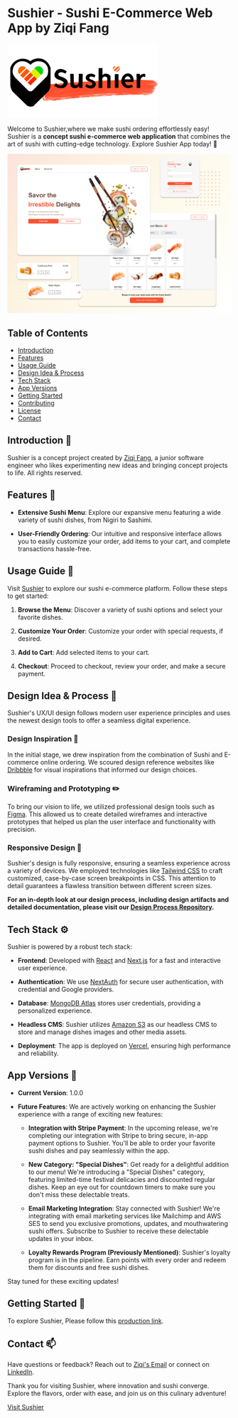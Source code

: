 # Sushier - Sushi E-Commerce Web App by Ziqi Fang

[![Sushier Logo](public/logo/Sushier-logo.png)](https://www.sushier.app/)

Welcome to Sushier,where we make sushi ordering effortlessly easy! Sushier is a **concept sushi e-commerce web application** that combines the art of sushi with cutting-edge technology. Explore Sushier App today! 🍣

![App Screenshot](public/snapshot/sushier-app-snapshot.png)

## Table of Contents

- [Introduction](#introduction-)
- [Features](#features-)
- [Usage Guide](#usage-guide-)
- [Design Idea & Process](#design-idea--process-)
- [Tech Stack](#tech-stack-)
- [App Versions](#app-versions-)
- [Getting Started](#getting-started-)
- [Contributing](#contributing-)
- [License](#license-)
- [Contact](#contact-)

## Introduction 🌟

Sushier is a concept project created by [Ziqi Fang](https://linkedin.com/in/ziqi-fang), a junior software engineer who likes experimenting new ideas and bringing concept projects to life. All rights reserved.

## Features :mega:

- **Extensive Sushi Menu**: Explore our expansive menu featuring a wide variety of sushi dishes, from Nigiri to Sashimi.

- **User-Friendly Ordering**: Our intuitive and responsive interface allows you to easily customize your order, add items to your cart, and complete transactions hassle-free.


## Usage Guide :sake:

Visit [Sushier](https://www.sushier.app/) to explore our sushi e-commerce platform. Follow these steps to get started:

1. **Browse the Menu**: Discover a variety of sushi options and select your favorite dishes.

2. **Customize Your Order**: Customize your order with special requests, if desired.

3. **Add to Cart**: Add selected items to your cart.

4. **Checkout**: Proceed to checkout, review your order, and make a secure payment.


## Design Idea & Process 🎨

Sushier's UX/UI design follows modern user experience principles and uses the newest design tools to offer a seamless digital experience.

### Design Inspiration 🌟

In the initial stage, we drew inspiration from the combination of Sushi and E-commerce online ordering. We scoured design reference websites like [Dribbble](https://dribbble.com/) for visual inspirations that informed our design choices.

### Wireframing and Prototyping ✏️

To bring our vision to life, we utilized professional design tools such as [Figma](https://www.figma.com/). This allowed us to create detailed wireframes and interactive prototypes that helped us plan the user interface and functionality with precision.

### Responsive Design 📱

Sushier's design is fully responsive, ensuring a seamless experience across a variety of devices. We employed technologies like [Tailwind CSS](https://tailwindcss.com/) to craft customized, case-by-case screen breakpoints in CSS. This attention to detail guarantees a flawless transition between different screen sizes.


**For an in-depth look at our design process, including design artifacts and detailed documentation, please visit our [Design Process Repository](link-to-design-process-repo).**


## Tech Stack ⚙️

Sushier is powered by a robust tech stack:

- **Frontend**: Developed with [React](https://reactjs.org/) and [Next.js](https://nextjs.org/) for a fast and interactive user experience.

- **Authentication**: We use [NextAuth](https://next-auth.js.org/) for secure user authentication, with credential and Google providers.

- **Database**: [MongoDB Atlas](https://www.mongodb.com/cloud/atlas) stores user credentials, providing a personalized experience.

- **Headless CMS**: Sushier utilizes [Amazon S3](https://aws.amazon.com/s3/) as our headless CMS to store and manage dishes images and other media assets.

- **Deployment**: The app is deployed on [Vercel](https://vercel.com/), ensuring high performance and reliability.

## App Versions 📃

- **Current Version**: 1.0.0

- **Future Features**: We are actively working on enhancing the Sushier experience with a range of exciting new features:

  - **Integration with Stripe Payment**: In the upcoming release, we're completing our integration with Stripe to bring secure, in-app payment options to Sushier. You'll be able to order your favorite sushi dishes and pay seamlessly within the app.

  - **New Category: "Special Dishes"**: Get ready for a delightful addition to our menu! We're introducing a "Special Dishes" category, featuring limited-time festival delicacies and discounted regular dishes. Keep an eye out for countdown timers to make sure you don't miss these delectable treats.

  - **Email Marketing Integration**: Stay connected with Sushier! We're integrating with email marketing services like Mailchimp and AWS SES to send you exclusive promotions, updates, and mouthwatering sushi offers. Subscribe to Sushier to receive these delectable updates in your inbox.

  - **Loyalty Rewards Program (Previously Mentioned)**: Sushier's loyalty program is in the pipeline. Earn points with every order and redeem them for discounts and free sushi dishes.

Stay tuned for these exciting updates!


## Getting Started 🛫

To explore Sushier, Please follow this [production link](https://www.sushier.app/).


## Contact 📫

Have questions or feedback? Reach out to [Ziqi's Email](mailto:zfang1207@gmail.com) or connect on [LinkedIn](https://linkedin.com/in/ziqi-fang).

Thank you for visiting Sushier, where innovation and sushi converge. Explore the flavors, order with ease, and join us on this culinary adventure!

[Visit Sushier](https://www.sushier.app/)
